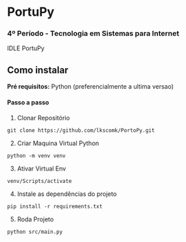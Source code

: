 # PortuPy
### 4º Período - Tecnologia em Sistemas para Internet

IDLE PortuPy

## Como instalar
**Pré requisitos:** Python (preferencialmente a ultima versao)
#### Passo a passo

1. Clonar Repositório
```
git clone https://github.com/lkscomk/PortoPy.git
```
2.  Criar Maquina Virtual Python
```
python -m venv venv
```
3. Ativar Virtual Env
```
venv/Scripts/activate
```
4.  Instale as dependências do projeto
```
pip install -r requirements.txt
```
5. Roda Projeto
```
python src/main.py
```
